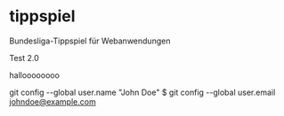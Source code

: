 # tippspiel
Bundesliga-Tippspiel für Webanwendungen

Test 2.0

halloooooooo


git config --global user.name "John Doe"
$ git config --global user.email johndoe@example.com